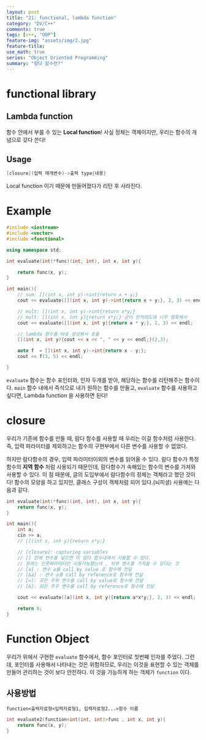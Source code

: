 ```yaml
---
layout: post
title: "21: functional, lambda function"
category: "DV/C++"
comments: true
tags: [c++, "OOP"]
feature-img: "assets/img/2.jpg"
feature-title:
use_math: true
series: "Object Oriented Programming"
summary: "람다 함수란?"
---
```


# functional library

## Lambda function

함수 안에서 부를 수 있는 **Local function**! 사실 정체는 객체이지만, 우리는 함수의 개념으로 갖다 쓴다!

## Usage

```c++
[closure](입력 매개변수)->출력 type{내용}
```

Local function 이기 때문에 만들어졌다가 리턴 후 사라진다.

# Example

```c++
#include <iostream>
#include <vector>
#include <functional>

using namespace std;

int evaluate(int(*func)(int, int), int x, int y){

    return func(x, y);
}

int main(){
    // sum: [](int x, int y)->int{return x + y;}
    cout << evaluate([](int x, int y)->int{return x + y;}, 2, 3) << endl;

    // mult: [](int x, int y)->int{return x*y;}
    // mult: [](int x, int y){return x*y;} 굳이 안적어도돼 너무 명확해서
    cout << evaluate([](int x, int y){return x * y;}, 2, 3) << endl;

    // lambda 함수를 바로 생성해서 호출
    [](int x, int y){cout << x << ", " << y << endl;}(2,3);

    auto f  = [](int x, int y)->int{return x - y;};
    cout << f(3, 5) << endl;

}
```

`evaluate` 함수는 함수 포인터와, 인자 두개를 받아, 해당하는 함수를 리턴해주는 함수이다. `main` 함수 내에서 즉석으로 내가 원하는 함수를 만들고, `evaluate` 함수를 사용하고 싶다면, Lambda function 을 사용하면 된다!

# closure

우리가 기존에 함수를 만들 때, 람다 함수를 사용할 때 우리는 이걸 함수처럼 사용한다. 즉, 입력 파라미터를 제외하고는 함수의 구현부에서 다른 변수를 사용할 수 없었다.

하지만 람다함수의 경우, 입력 파라미터이외의 변수를 읽어올 수 있다. 람다 함수가 특정 함수의 **지역 함수** 처럼 사용되기 때문인데, 람다함수가 속해있는 함수의 변수를 가져와 사용할 수 있다. 이 점 때문에, 글의 도입부에서 람다함수의 정체는 객체라고 했던 것이다! 함수의 모양을 하고 있지만, 클래스 구성이 객체처럼 되어 있다.(뇌피셜) 사용예는 다음과 같다.

```c++
int evaluate(int(*func)(int, int), int x, int y){
    return func(x, y);
}

int main(){
    int a;
    cin >> a;
    // [](int x, int y){return x*y;}

    // [closure]: capturing variables
    // [] 안에 변수를 넣으면 이 람다 함수내에서 사용할 수 있다.
    // 원래는 인풋파라미터만 사용가능했는데 , 외부 변수를 가져올 수 있다는 것
    // [a] : 변수 a를 call by value 로 함수에 전달
    // [&a] : 변수 a를 call by reference로 함수에 전달
    // [=]: 모든 주위 변수를 call by value로 함수에 전달
    // [&]: 모든 주우 변수를 call by reference로 함수에 전달

    cout << evaluate([a](int x, int y){return a*x*y;}, 2, 3) << endl;

    return 0;
}

```

# Function Object

우리가 위에서 구현한 `evaluate` 함수에서, 함수 포인터로 첫번째 인자를 주었다. 그런데, 포인터를 사용해서 나타내는 것은 위험하므로, 우리는 이것을 표현할 수 있는 객체를 만들어 관리하는 것이 보다 안전하다. 이 것을 가능하게 하는 객체가 `function` 이다.

## 사용방법

```
function<출력자료형<입력자료형1, 입력자료형2...>함수 이름
```

```c++
int evaluate2(function<int(int, int)>func , int x, int y){
    return func(x, y);
}
```
